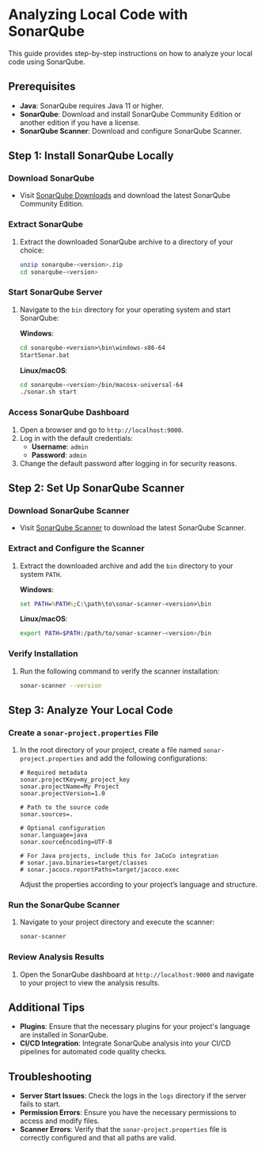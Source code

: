 # Analyzing Local Code with SonarQube

This guide provides step-by-step instructions on how to analyze your local code using SonarQube.

## Prerequisites

- **Java**: SonarQube requires Java 11 or higher.
- **SonarQube**: Download and install SonarQube Community Edition or another edition if you have a license.
- **SonarQube Scanner**: Download and configure SonarQube Scanner.

## Step 1: Install SonarQube Locally

### Download SonarQube

- Visit [SonarQube Downloads](https://www.sonarqube.org/downloads/) and download the latest SonarQube Community Edition.

### Extract SonarQube

1. Extract the downloaded SonarQube archive to a directory of your choice:

    ```bash
    unzip sonarqube-<version>.zip
    cd sonarqube-<version>
    ```

### Start SonarQube Server

1. Navigate to the `bin` directory for your operating system and start SonarQube:

   **Windows**:

    ```cmd
    cd sonarqube-<version>\bin\windows-x86-64
    StartSonar.bat
    ```

   **Linux/macOS**:

    ```bash
    cd sonarqube-<version>/bin/macosx-universal-64
    ./sonar.sh start
    ```

### Access SonarQube Dashboard

1. Open a browser and go to `http://localhost:9000`.
2. Log in with the default credentials:
   - **Username**: `admin`
   - **Password**: `admin`
3. Change the default password after logging in for security reasons.

## Step 2: Set Up SonarQube Scanner

### Download SonarQube Scanner

- Visit [SonarQube Scanner](https://docs.sonarqube.org/latest/analysis/scan/sonarscanner/) to download the latest SonarQube Scanner.

### Extract and Configure the Scanner

1. Extract the downloaded archive and add the `bin` directory to your system `PATH`.

   **Windows**:

    ```cmd
    set PATH=%PATH%;C:\path\to\sonar-scanner-<version>\bin
    ```

   **Linux/macOS**:

    ```bash
    export PATH=$PATH:/path/to/sonar-scanner-<version>/bin
    ```

### Verify Installation

1. Run the following command to verify the scanner installation:

    ```bash
    sonar-scanner --version
    ```

## Step 3: Analyze Your Local Code

### Create a `sonar-project.properties` File

1. In the root directory of your project, create a file named `sonar-project.properties` and add the following configurations:

    ```properties
    # Required metadata
    sonar.projectKey=my_project_key
    sonar.projectName=My Project
    sonar.projectVersion=1.0

    # Path to the source code
    sonar.sources=.

    # Optional configuration
    sonar.language=java
    sonar.sourceEncoding=UTF-8

    # For Java projects, include this for JaCoCo integration
    # sonar.java.binaries=target/classes
    # sonar.jacoco.reportPaths=target/jacoco.exec
    ```

   Adjust the properties according to your project’s language and structure.

### Run the SonarQube Scanner

1. Navigate to your project directory and execute the scanner:

    ```bash
    sonar-scanner
    ```

### Review Analysis Results

1. Open the SonarQube dashboard at `http://localhost:9000` and navigate to your project to view the analysis results.

## Additional Tips

- **Plugins**: Ensure that the necessary plugins for your project's language are installed in SonarQube.
- **CI/CD Integration**: Integrate SonarQube analysis into your CI/CD pipelines for automated code quality checks.

## Troubleshooting

- **Server Start Issues**: Check the logs in the `logs` directory if the server fails to start.
- **Permission Errors**: Ensure you have the necessary permissions to access and modify files.
- **Scanner Errors**: Verify that the `sonar-project.properties` file is correctly configured and that all paths are valid.
